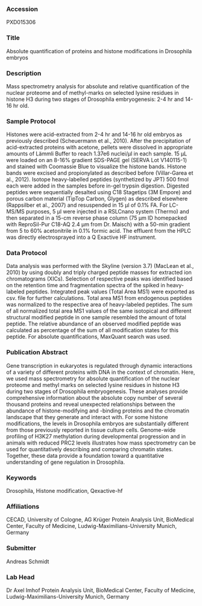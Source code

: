 ### Accession
PXD015306

### Title
Absolute quantification of proteins and histone modifications in Drosophila embryos

### Description
Mass spectrometry analysis for absolute and relative quantification of the nuclear proteome and of methyl-marks on selected lysine residues in histone H3 during two stages of Drosophila embryogenesis: 2-4 hr and 14-16 hr old.

### Sample Protocol
Histones were acid-extracted from 2-4 hr and 14-16 hr old embryos as previously described (Scheuermann et al., 2010). After the precipitation of acid-extracted proteins with acetone, pellets were dissolved in appropriate amounts of Lämmli Buffer to reach 1.37e6 nuclei/μl in each sample. 15 μL were loaded on an 8-16% gradient SDS-PAGE gel (SERVA Lot V140115-1) and stained with Coomassie Blue to visualize the histone bands. Histone bands were excised and propionylated as described before (Villar-Garea et al., 2012). Isotope heavy-labelled peptides (synthetized by JPT) 500 fmol each were added in the samples before in-gel trypsin digestion. Digested peptides were sequentially desalted using C18 Stagetips (3M Empore) and porous carbon material (TipTop Carbon, Glygen) as described elsewhere (Rappsilber et al., 2007) and resuspended in 15 μl of 0.1% FA. For LC-MS/MS purposes, 5 μl were injected in a RSLCnano system (Thermo) and then separated in a 15-cm reverse phase column (75 μm ID homepacked with ReproSil-Pur C18-AQ 2.4 μm from Dr. Maisch) with a 50-min gradient from 5 to 60% acetonitrile in 0.1% formic acid. The effluent from the HPLC was directly electrosprayed into a Q Exactive HF instrument.

### Data Protocol
Data analysis was performed with the Skyline (version 3.7) (MacLean et al., 2010) by using doubly and triply charged peptide masses for extracted ion chromatograms (XICs). Selection of respective peaks was identified based on the retention time and fragmentation spectra of the spiked in heavy-labeled peptides. Integrated peak values (Total Area MS1) were exported as csv. file for further calculations. Total area MS1 from endogenous peptides was normalized to the respective area of heavy-labeled peptides. The sum of all normalized total area MS1 values of the same isotopical and different structural modified peptide in one sample resembled the amount of total peptide. The relative abundance of an observed modified peptide was calculated as percentage of the sum of all modification states for this peptide. For absolute quantifications, MaxQuant search was used.

### Publication Abstract
Gene transcription in eukaryotes is regulated through dynamic interactions of a variety of different proteins with DNA in the context of chromatin. Here, we used mass spectrometry for absolute quantification of the nuclear proteome and methyl marks on selected lysine residues in histone H3 during two stages of Drosophila embryogenesis. These analyses provide comprehensive information about the absolute copy number of several thousand proteins and reveal unexpected relationships between the abundance of histone-modifying and -binding proteins and the chromatin landscape that they generate and interact with. For some histone modifications, the levels in Drosophila embryos are substantially different from those previously reported in tissue culture cells. Genome-wide profiling of H3K27 methylation during developmental progression and in animals with reduced PRC2 levels illustrates how mass spectrometry can be used for quantitatively describing and comparing chromatin states. Together, these data provide a foundation toward a quantitative understanding of gene regulation in Drosophila.

### Keywords
Drosophila, Histone modification, Qexactive-hf

### Affiliations
CECAD, University of Cologne, AG Krüger
Protein Analysis Unit, BioMedical Center, Faculty of Medicine, Ludwig-Maximilians-University Munich, Germany

### Submitter
Andreas Schmidt

### Lab Head
Dr Axel Imhof
Protein Analysis Unit, BioMedical Center, Faculty of Medicine, Ludwig-Maximilians-University Munich, Germany


